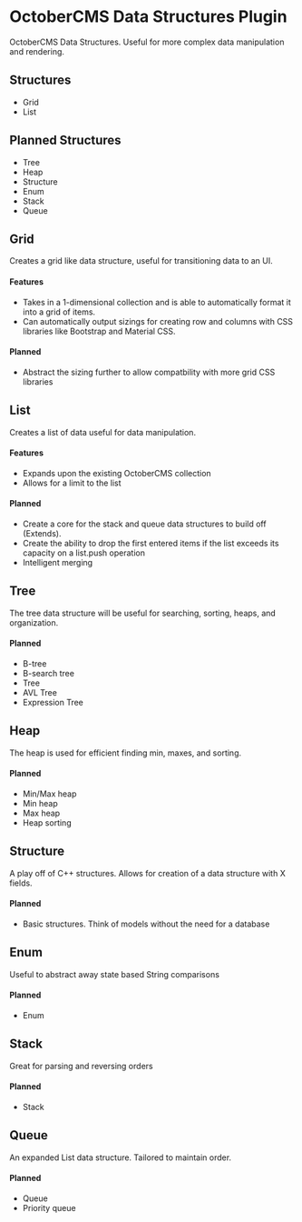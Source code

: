 # OctoberCMS Data Structures Plugin
OctoberCMS Data Structures. Useful for more complex data manipulation and rendering.

## Structures
* Grid
* List

## Planned Structures
* Tree
* Heap
* Structure
* Enum
* Stack
* Queue

## Grid
Creates a grid like data structure, useful for transitioning data to an UI.
#### Features
* Takes in a 1-dimensional collection and is able to automatically format it into a grid of items.
* Can automatically output sizings for creating row and columns with CSS libraries like Bootstrap and Material CSS.

#### Planned
* Abstract the sizing further to allow compatbility with more grid CSS libraries

## List
Creates a list of data useful for data manipulation.
#### Features
* Expands upon the existing OctoberCMS collection
* Allows for a limit to the list

#### Planned
* Create a core for the stack and queue data structures to build off (Extends).
* Create the ability to drop the first entered items if the list exceeds its capacity on a list.push operation
* Intelligent merging

## Tree
The tree data structure will be useful for searching, sorting, heaps, and organization.
#### Planned
* B-tree
* B-search tree
* Tree
* AVL Tree
* Expression Tree

## Heap
The heap is used for efficient  finding min, maxes, and sorting.
#### Planned
* Min/Max heap
* Min heap
* Max heap
* Heap sorting

## Structure
A play off of C++ structures. Allows for creation of a data structure with X fields.
#### Planned
* Basic structures. Think of models without the need for a database

## Enum
Useful to abstract away state based String comparisons
#### Planned
* Enum

## Stack
Great for parsing and reversing orders
#### Planned
* Stack

## Queue
An expanded List data structure. Tailored to maintain order.
#### Planned
* Queue
* Priority queue
